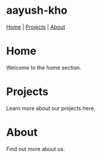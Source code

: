 # aayush-kho

[Home](#home) | [Projects](#projects) | [About](#about)

# Home
Welcome to the home section.

# Projects
Learn more about our projects here.

# About
Find out more about us.

